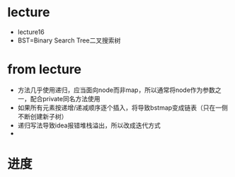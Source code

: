 # lecture
- lecture16
- BST=Binary Search Tree二叉搜索树

# from lecture
- 方法几乎使用递归，应当面向node而非map，所以通常将node作为参数之一，配合private同名方法使用
- 如果所有元素按递增/递减顺序逐个插入，将导致bstmap变成链表（只在一侧不断创建新子树）
- 递归写法导致idea报错堆栈溢出，所以改成迭代方式
- 
# 进度
